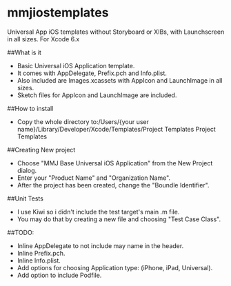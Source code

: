 # mmjiostemplates
Universal App iOS templates without Storyboard or XIBs, with Launchscreen in all sizes. For Xcode 6.x

##What is it
* Basic Universal iOS Application template.
* It comes with AppDelegate, Prefix.pch and Info.plist.
* Also included are Images.xcassets with AppIcon and LaunchImage in all sizes.
* Sketch files for AppIcon and LaunchImage are included.

##How to install
* Copy the whole directory to:/Users/{your user name}/Library/Developer/Xcode/Templates/Project Templates
Project Templates

##Creating New project
* Choose "MMJ Base Universal iOS Application" from the New Project dialog.
* Enter your "Product Name" and "Organization Name".
* After the project has been created, change the "Boundle Identifier".

##Unit Tests
* I use Kiwi so i didn't include the test target's main .m file.
* You may do that by creating a new file and choosing "Test Case Class". 


##TODO:
* Inline AppDelegate to not include may name in the header.
* Inline Prefix.pch.
* Inline Info.plist.
* Add options for choosing Application type: (iPhone, iPad, Universal).
* Add option to include Podfile.
